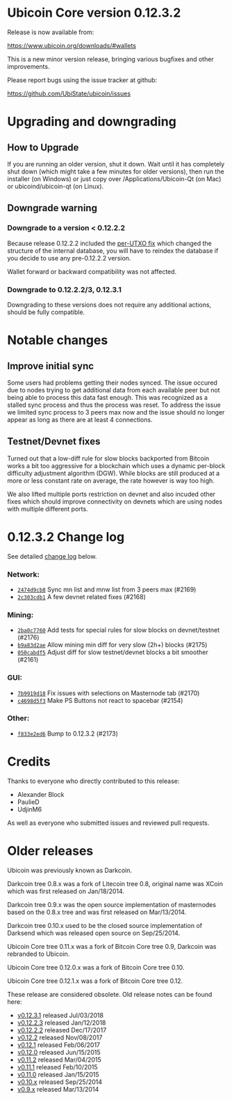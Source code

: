 Ubicoin Core version 0.12.3.2
==========================

Release is now available from:

  <https://www.ubicoin.org/downloads/#wallets>

This is a new minor version release, bringing various bugfixes and other
improvements.

Please report bugs using the issue tracker at github:

  <https://github.com/UbiState/ubicoin/issues>


Upgrading and downgrading
=========================

How to Upgrade
--------------

If you are running an older version, shut it down. Wait until it has completely
shut down (which might take a few minutes for older versions), then run the
installer (on Windows) or just copy over /Applications/Ubicoin-Qt (on Mac) or
ubicoind/ubicoin-qt (on Linux).

Downgrade warning
-----------------

### Downgrade to a version < 0.12.2.2

Because release 0.12.2.2 included the [per-UTXO fix](release-notes/ubicoin/release-notes-0.12.2.2.md#per-utxo-fix)
which changed the structure of the internal database, you will have to reindex
the database if you decide to use any pre-0.12.2.2 version.

Wallet forward or backward compatibility was not affected.

### Downgrade to 0.12.2.2/3, 0.12.3.1

Downgrading to these versions does not require any additional actions, should be
fully compatible.


Notable changes
===============

Improve initial sync
--------------------

Some users had problems getting their nodes synced. The issue occured due to nodes trying to
get additional data from each available peer but not being able to process this data fast enough.
This was recognized as a stalled sync process and thus the process was reset. To address the issue
we limited sync process to 3 peers max now and the issue should no longer appear as long as there
are at least 4 connections.

Testnet/Devnet fixes
--------------------

Turned out that a low-diff rule for slow blocks backported from Bitcoin works a bit too aggressive for
a blockchain which uses a dynamic per-block difficulty adjustment algorithm (DGW). While blocks are still
produced at a more or less constant rate on average, the rate however is way too high.

We also lifted multiple ports restriction on devnet and also incuded other fixes which should improve
connectivity on devnets which are using nodes with multiple different ports.


0.12.3.2 Change log
===================

See detailed [change log](https://github.com/UbiState/ubicoin/compare/v0.12.3.1...UbiState:v0.12.3.2) below.

### Network:
- [`2474d9cb8`](https://github.com/UbiState/ubicoin/commit/2474d9cb8) Sync mn list and mnw list from 3 peers max (#2169)
- [`2c303cdb1`](https://github.com/UbiState/ubicoin/commit/2c303cdb1) A few devnet related fixes (#2168)

### Mining:
- [`2ba0c7760`](https://github.com/UbiState/ubicoin/commit/2ba0c7760) Add tests for special rules for slow blocks on devnet/testnet (#2176)
- [`b9a83d2ae`](https://github.com/UbiState/ubicoin/commit/b9a83d2ae) Allow mining min diff for very slow (2h+) blocks (#2175)
- [`050cabdf5`](https://github.com/UbiState/ubicoin/commit/050cabdf5) Adjust diff for slow testnet/devnet blocks a bit smoother (#2161)

### GUI:
- [`7b9919d18`](https://github.com/UbiState/ubicoin/commit/7b9919d18) Fix issues with selections on Masternode tab (#2170)
- [`c4698d5f3`](https://github.com/UbiState/ubicoin/commit/c4698d5f3) Make PS Buttons not react to spacebar (#2154)

### Other:
- [`f833e2ed6`](https://github.com/UbiState/ubicoin/commit/f833e2ed6) Bump to 0.12.3.2 (#2173)


Credits
=======

Thanks to everyone who directly contributed to this release:

- Alexander Block
- PaulieD
- UdjinM6

As well as everyone who submitted issues and reviewed pull requests.


Older releases
==============

Ubicoin was previously known as Darkcoin.

Darkcoin tree 0.8.x was a fork of Litecoin tree 0.8, original name was XCoin
which was first released on Jan/18/2014.

Darkcoin tree 0.9.x was the open source implementation of masternodes based on
the 0.8.x tree and was first released on Mar/13/2014.

Darkcoin tree 0.10.x used to be the closed source implementation of Darksend
which was released open source on Sep/25/2014.

Ubicoin Core tree 0.11.x was a fork of Bitcoin Core tree 0.9,
Darkcoin was rebranded to Ubicoin.

Ubicoin Core tree 0.12.0.x was a fork of Bitcoin Core tree 0.10.

Ubicoin Core tree 0.12.1.x was a fork of Bitcoin Core tree 0.12.

These release are considered obsolete. Old release notes can be found here:

- [v0.12.3.1](https://github.com/UbiState/ubicoin/blob/master/doc/release-notes/ubicoin/release-notes-0.12.3.1.md) released Jul/03/2018
- [v0.12.2.3](https://github.com/UbiState/ubicoin/blob/master/doc/release-notes/ubicoin/release-notes-0.12.2.3.md) released Jan/12/2018
- [v0.12.2.2](https://github.com/UbiState/ubicoin/blob/master/doc/release-notes/ubicoin/release-notes-0.12.2.2.md) released Dec/17/2017
- [v0.12.2](https://github.com/UbiState/ubicoin/blob/master/doc/release-notes/ubicoin/release-notes-0.12.2.md) released Nov/08/2017
- [v0.12.1](https://github.com/UbiState/ubicoin/blob/master/doc/release-notes/ubicoin/release-notes-0.12.1.md) released Feb/06/2017
- [v0.12.0](https://github.com/UbiState/ubicoin/blob/master/doc/release-notes/ubicoin/release-notes-0.12.0.md) released Jun/15/2015
- [v0.11.2](https://github.com/UbiState/ubicoin/blob/master/doc/release-notes/ubicoin/release-notes-0.11.2.md) released Mar/04/2015
- [v0.11.1](https://github.com/UbiState/ubicoin/blob/master/doc/release-notes/ubicoin/release-notes-0.11.1.md) released Feb/10/2015
- [v0.11.0](https://github.com/UbiState/ubicoin/blob/master/doc/release-notes/ubicoin/release-notes-0.11.0.md) released Jan/15/2015
- [v0.10.x](https://github.com/UbiState/ubicoin/blob/master/doc/release-notes/ubicoin/release-notes-0.10.0.md) released Sep/25/2014
- [v0.9.x](https://github.com/UbiState/ubicoin/blob/master/doc/release-notes/ubicoin/release-notes-0.9.0.md) released Mar/13/2014

